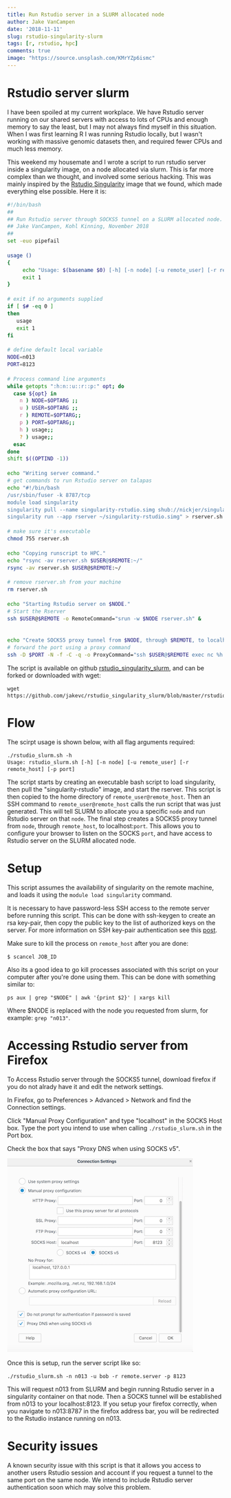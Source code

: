```yaml
---
title: Run Rstudio server in a SLURM allocated node 
author: Jake VanCampen
date: '2018-11-11'
slug: rstudio-singularity-slurm
tags: [r, rstudio, hpc]
comments: true
image: "https://source.unsplash.com/KMrYZp6ismc"
---
```


# Rstudio server slurm

I have been spoiled at my current workplace. We have Rstudio server running on our shared servers with access to lots of CPUs and enough memory to say the least, but I may not always find myself in this situation. When I was first learning R I was running Rstudio locally, but I wasn't working with massive genomic datasets then, and required fewer CPUs and much less memory. 

This weekend my housemate and I wrote a script to run rstudio server inside a singularity image, on a node allocated via slurm. This is far more complex than we thought, and involved some serious hacking. This was mainly inspired by the [Rstudio Singularity](https://github.com/nickjer/singularity-rstudio) image that we found, which made everything else possible. Here it is:

```bash
#!/bin/bash
##
## Run Rstudio server through SOCKS5 tunnel on a SLURM allocated node.
## Jake VanCampen, Kohl Kinning, November 2018
##
set -euo pipefail

usage ()
{
	 echo "Usage: $(basename $0) [-h] [-n node] [-u remote_user] [-r remote_host] [-p port]" >&2
	 exit 1
}

# exit if no arguments supplied
if [ $# -eq 0 ]
then
   usage
   exit 1
fi

# define default local variable  
NODE=n013
PORT=8123

# Process command line arguments
while getopts ":h:n::u::r::p:" opt; do
  case ${opt} in
    n ) NODE=$OPTARG ;;
    u ) USER=$OPTARG ;;
    r ) REMOTE=$OPTARG;; 
    p ) PORT=$OPTARG;;
    h ) usage;;
    ? ) usage;;
  esac
done
shift $((OPTIND -1))

echo "Writing server command." 
# get commands to run Rstudio server on talapas 
echo "#!/bin/bash
/usr/sbin/fuser -k 8787/tcp
module load singularity
singularity pull --name singularity-rstudio.simg shub://nickjer/singularity-rstudio
singularity run --app rserver ~/singularity-rstudio.simg" > rserver.sh

# make sure it's executable 
chmod 755 rserver.sh

echo "Copying runscript to HPC."
echo "rsync -av rserver.sh $USER@$REMOTE:~/"
rsync -av rserver.sh $USER@$REMOTE:~/

# remove rserver.sh from your machine
rm rserver.sh

echo "Starting Rstudio server on $NODE."
# Start the Rserver
ssh $USER@$REMOTE -o RemoteCommand="srun -w $NODE rserver.sh" & 


echo "Create SOCKS5 proxy tunnel from $NODE, through $REMOTE, to localhost:$PORT."
# forward the port using a proxy command
ssh -D $PORT -N -f -C -q -o ProxyCommand="ssh $USER@$REMOTE exec nc %h %p" $USER@$NODE
```

The script is available on github [rstudio_singularity_slurm](https://github.com/jakevc/rstudio_singularity_slurm), and can be forked or downloaded with wget:

```
wget https://github.com/jakevc/rstudio_singularity_slurm/blob/master/rstudio_slurm.sh
```

# Flow

The scirpt usage is shown below, with all flag arguments required: 

```
./rstudio_slurm.sh -h
Usage: rstudio_slurm.sh [-h] [-n node] [-u remote_user] [-r remote_host] [-p port]
```

The script starts by creating an executable bash script to load singularity, then pull the "singularity-rstudio" image, and start the rserver. This script is then copied to the home directory of `remote_user@remote_host`. Then an SSH command to `remote_user@remote_host` calls the run script that was just generated. This will tell SLURM to allocate you a specific `node` and run Rstudio server on that `node`. The final step creates a SOCKS5 proxy tunnel from `node`, through `remote_host`, to localhost:`port`. This allows you to configure your browser to listen on the SOCKS `port`, and have access to Rstudio server on the SLURM allocated node. 


# Setup

This script assumes the availability of singularity on the remote machine, and loads it using the `module load singularity` command.

It is necessary to have password-less SSH access to the remote server before running this script. This can be done with ssh-keygen to create an rsa key-pair, then copy the public key to the list of authorized keys on the server. For more information on SSH key-pair authentication see this [post](https://www.digitalocean.com/community/tutorials/how-to-configure-ssh-key-based-authentication-on-a-freebsd-server). 

Make sure to kill the process on `remote_host` after you are done: 

```
$ scancel JOB_ID
```

Also its a good idea to go kill processes associated with this script on your computer after you're done using them. This can be done with something similar to:

```
ps aux | grep "$NODE" | awk '{print $2}' | xargs kill 
```

Where $NODE is replaced with the node you requested from slurm, for example: `grep "n013"`.

# Accessing Rstudio server from Firefox

To Access Rstudio server through the SOCKS5 tunnel, download firefox if you do not alrady have it and edit the network settings.

In Firefox, go to Preferences > Advanced > Network and find the Connection settings.

Click "Manual Proxy Configuration" and type "localhost" in the SOCKS Host box. Type the port you intend to use when calling `./rstudio_slurm.sh` in the Port box. 

Check the box that says "Proxy DNS when using SOCKS v5". 

![](https://github.com/jakevc/rstudio_singularity_slurm/blob/master/firefox_setup.png)

Once this is setup, run the server script like so:

```
./rstudio_slurm.sh -n n013 -u bob -r remote.server -p 8123
```

This will request n013 from SLURM and begin running Rstudio server in a singularity container on that node. Then a SOCKS tunnel will be established from n013 to your localhost:8123. If you setup your firefox correctly, when you navigate to n013:8787 in the firefox address bar, you will be redirected to the Rstudio instance running on n013. 

# Security issues

A known security issue with this script is that it allows you access to another users Rstudio session and account if you request a tunnel to the same port on the same node. We intend to include Rstudio server authentication soon which may solve this problem. 
